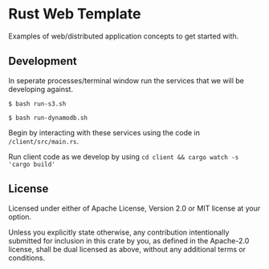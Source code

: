 # Rust Web Template

Examples of web/distributed application concepts to get started with.

## Development

In seperate processes/terminal window run the services that we will be developing against.

`$ bash run-s3.sh`

`$ bash run-dynamodb.sh`

Begin by interacting with these services using the code in `/client/src/main.rs`.

Run client code as we develop by using `cd client && cargo watch -s 'cargo build'`

## License

Licensed under either of Apache License, Version 2.0 or MIT license at your option.

Unless you explicitly state otherwise, any contribution intentionally submitted for inclusion in this crate by you, as defined in the Apache-2.0 license, shall be dual licensed as above, without any additional terms or conditions.

